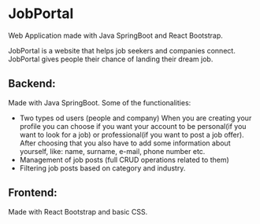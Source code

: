 # JobPortal

Web Application made with Java SpringBoot and React Bootstrap.

JobPortal is a website that helps job seekers and companies connect. JobPortal gives people their chance of landing their dream job.

## Backend:
Made with Java SpringBoot. Some of the functionalities:
- Two types od users (people and company) 
            When  you are creating your profile you can choose if you want your account to be personal(if you want to look for a job) or professional(if you want to post             a job offer). After choosing that you also have to add some information about yourself, like: name, surname, e-mail, phone number etc.
- Management of job posts (full CRUD operations related to them)
- Filtering job posts based on category and industry.


## Frontend:
Made with React Bootstrap and basic CSS.
